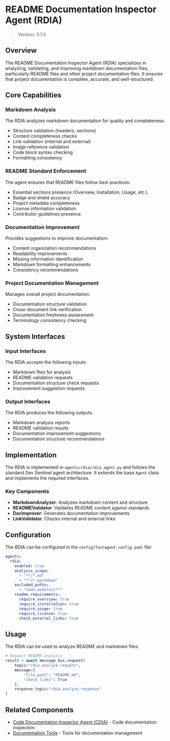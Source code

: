 # README Documentation Inspector Agent (RDIA)

> Version: 0.1.0

## Overview

The README Documentation Inspector Agent (RDIA) specializes in analyzing, validating, and improving markdown documentation files, particularly README files and other project documentation files. It ensures that project documentation is complete, accurate, and well-structured.

## Core Capabilities

### Markdown Analysis

The RDIA analyzes markdown documentation for quality and completeness:

- Structure validation (headers, sections)
- Content completeness checks
- Link validation (internal and external)
- Image reference validation
- Code block syntax checking
- Formatting consistency

### README Standard Enforcement

The agent ensures that README files follow best practices:

- Essential sections presence (Overview, Installation, Usage, etc.)
- Badge and shield accuracy
- Project metadata completeness
- License information validation
- Contributor guidelines presence

### Documentation Improvement

Provides suggestions to improve documentation:

- Content organization recommendations
- Readability improvements
- Missing information identification
- Markdown formatting enhancements
- Consistency recommendations

### Project Documentation Management

Manages overall project documentation:

- Documentation structure validation
- Cross-document link verification
- Documentation freshness assessment
- Terminology consistency checking

## System Interfaces

### Input Interfaces

The RDIA accepts the following inputs:

- Markdown files for analysis
- README validation requests
- Documentation structure check requests
- Improvement suggestion requests

### Output Interfaces

The RDIA produces the following outputs:

- Markdown analysis reports
- README validation results
- Documentation improvement suggestions
- Documentation structure recommendations

## Implementation

The RDIA is implemented in `agents/rdia/rdia_agent.py` and follows the standard Dev Sentinel agent architecture. It extends the base `Agent` class and implements the required interfaces.

### Key Components

- **MarkdownAnalyzer**: Analyzes markdown content and structure
- **READMEValidator**: Validates README content against standards
- **DocImprover**: Generates documentation improvements
- **LinkValidator**: Checks internal and external links

## Configuration

The RDIA can be configured in the `config/fastagent.config.yaml` file:

```yaml
agents:
  rdia:
    enabled: true
    analysis_scope:
      - "**/*.md"
      - "**/*.markdown"
    excluded_paths:
      - "node_modules/**"
    readme_requirements:
      require_overview: true
      require_installation: true
      require_usage: true
      require_license: true
      check_external_links: true
```

## Usage

The RDIA can be used to analyze README and markdown files:

```python
# Request README analysis
result = await message_bus.request(
    topic="rdia.analyze.request",
    message={
        "file_path": "README.md",
        "check_links": True
    },
    response_topic="rdia.analyze.response"
)
```

## Related Components

- [Code Documentation Inspector Agent (CDIA)](cdia.md) - Code documentation inspection
- [Documentation Tools](/docs/reference/tools/documentation-tools.md) - Tools for documentation management
